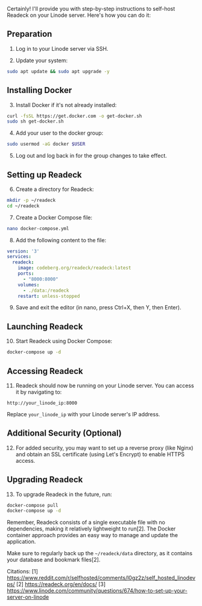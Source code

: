 Certainly! I'll provide you with step-by-step instructions to self-host Readeck on your Linode server. Here's how you can do it:

## Preparation

1. Log in to your Linode server via SSH.

2. Update your system:
```bash
sudo apt update && sudo apt upgrade -y
```

## Installing Docker

3. Install Docker if it's not already installed:
```bash
curl -fsSL https://get.docker.com -o get-docker.sh
sudo sh get-docker.sh
```

4. Add your user to the docker group:
```bash
sudo usermod -aG docker $USER
```

5. Log out and log back in for the group changes to take effect.

## Setting up Readeck

6. Create a directory for Readeck:
```bash
mkdir -p ~/readeck
cd ~/readeck
```

7. Create a Docker Compose file:
```bash
nano docker-compose.yml
```

8. Add the following content to the file:
```yaml
version: '3'
services:
  readeck:
    image: codeberg.org/readeck/readeck:latest
    ports:
      - "8000:8000"
    volumes:
      - ./data:/readeck
    restart: unless-stopped
```

9. Save and exit the editor (in nano, press Ctrl+X, then Y, then Enter).

## Launching Readeck

10. Start Readeck using Docker Compose:
```bash
docker-compose up -d
```

## Accessing Readeck

11. Readeck should now be running on your Linode server. You can access it by navigating to:
```
http://your_linode_ip:8000
```

Replace `your_linode_ip` with your Linode server's IP address.

## Additional Security (Optional)

12. For added security, you may want to set up a reverse proxy (like Nginx) and obtain an SSL certificate (using Let's Encrypt) to enable HTTPS access.

## Upgrading Readeck

13. To upgrade Readeck in the future, run:
```bash
docker-compose pull
docker-compose up -d
```

Remember, Readeck consists of a single executable file with no dependencies, making it relatively lightweight to run[2]. The Docker container approach provides an easy way to manage and update the application.

Make sure to regularly back up the `~/readeck/data` directory, as it contains your database and bookmark files[2].

Citations:
[1] https://www.reddit.com/r/selfhosted/comments/l0gz2z/self_hosted_linodevps/
[2] https://readeck.org/en/docs/
[3] https://www.linode.com/community/questions/674/how-to-set-up-your-server-on-linode